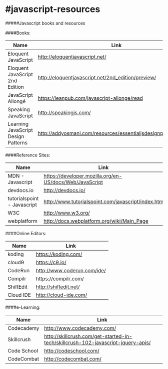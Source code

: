 #javascript-resources
====================
#####Javascript books and resources

####Books:

Name                              | Link
-------------                     | -------------
Eloquent JavaScript               | http://eloquentjavascript.net/
Eloquent JavaScript 2nd Edition   | http://eloquentjavascript.net/2nd_edition/preview/
JavaScript Allongé | https://leanpub.com/javascript-allonge/read
Speaking JavaScript | http://speakingjs.com/
Learning JavaScript Design Patterns | http://addyosmani.com/resources/essentialjsdesignpatterns/book/


####Reference Sites:

Name                              | Link
-------------                     | -------------
MDN - Javascript               | https://developer.mozilla.org/en-US/docs/Web/JavaScript
devdocs.io | http://devdocs.io/
tutorialspoint - Javascript | http://www.tutorialspoint.com/javascript/index.htm
W3C | http://www.w3.org/
webplatform | http://docs.webplatform.org/wiki/Main_Page


####Online Editors:

Name                              | Link
-------------                     | -------------
koding              | https://koding.com/
cloud9 | https://c9.io/
CodeRun | http://www.coderun.com/ide/
Compilr | https://compilr.com/
ShiftEdit | http://shiftedit.net/
Cloud IDE | http://cloud-ide.com/




####e-Learning:

Name                              | Link
-------------                     | -------------
Codecademy              | http://www.codecademy.com/
Skillcrush | http://skillcrush.com/get-started-in-tech/skillcrush-102-javascript-jquery-apis/
Code School | http://codeschool.com/
CodeCombat | http://codecombat.com/



